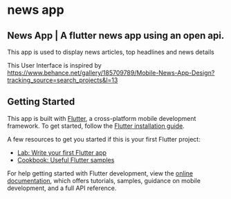 # news app

## News App | A flutter news app using an open api.

This app is used to display news articles, top headlines and news details

This User Interface is inspired by https://www.behance.net/gallery/185709789/Mobile-News-App-Design?tracking_source=search_projects&l=13

## Getting Started

This app is built with [Flutter](https://flutter.dev/), a cross-platform mobile development framework. To get started, follow the [Flutter installation guide](https://flutter.dev/docs/get-started/install).

A few resources to get you started if this is your first Flutter project:

- [Lab: Write your first Flutter app](https://docs.flutter.dev/get-started/codelab)
- [Cookbook: Useful Flutter samples](https://docs.flutter.dev/cookbook)

For help getting started with Flutter development, view the
[online documentation](https://docs.flutter.dev/), which offers tutorials,
samples, guidance on mobile development, and a full API reference.
